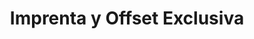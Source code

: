 ---
title: "Imprenta y Offset Exclusiva"
url: /quetzaltenango/imprenta-y-offset-exclusiva/
shop: copyshop
---